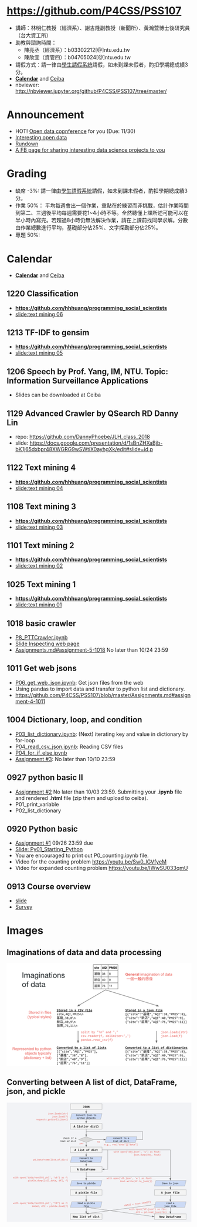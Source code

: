 
# https://github.com/P4CSS/PSS107
* 講師：林明仁教授（經濟系）、謝吉隆副教授（新聞所）、黃瀚萱博士後研究員（台大資工所）
* 助教與諮詢時間：
  * 陳亮丞（經濟系）：b03302212[@]ntu.edu.tw
  * 陳欣宜（資管四）：b04705024[@]ntu.edu.tw
* 請假方式：請一律由[學生請假系統](http://advisory.osa.ntu.edu.tw/editor_model/u_editor_v1.asp?id={D1577A6B-F9BE-4448-97E8-78E4D04AF572})請假，如未到課未假者，酌扣學期總成績3分。
* **[Calendar](course_calendar.md)** and [Ceiba](https://ceiba.ntu.edu.tw/modules/index.php?csn=07f96f&default_fun=syllabus&current_lang=chinese)
* nbviewer: http://nbviewer.jupyter.org/github/P4CSS/PSS107/tree/master/

# Announcement
* HOT! [Open data copnference](https://github.com/P4CSS/p4css.github.io/blob/master/img/competition.jpg) for you (Due: 11/30)
* [Interesting open data](https://github.com/P4CSS/p4css.github.io/blob/master/data.md)
* [Rundown](rundown.md)
* [A FB page for sharing interesting data science projects to you](https://www.facebook.com/p4css/)

# Grading
* 缺席 -3%: 請一律由[學生請假系統](http://advisory.osa.ntu.edu.tw/editor_model/u_editor_v1.asp?id={D1577A6B-F9BE-4448-97E8-78E4D04AF572})請假，如未到課未假者，酌扣學期總成績3分。
* 作業 50%： 平均每週會出一個作業，重點在於練習而非挑戰，估計作業時間到第二、三週後平均每週需要花1~4小時不等。全然聽懂上課所述可能可以在半小時內寫完。若超過8小時仍無法解決作業，請在上課前找同學求解。分數由作業總數進行平均，基礎部分佔25%、文字探勘部分佔25%。
* 專題 50%: 


# Calendar
* **[Calendar](course_calendar.md)** and [Ceiba](https://ceiba.ntu.edu.tw/modules/index.php?csn=07f96f&default_fun=syllabus&current_lang=chinese)

## 1220 Classification
* **https://github.com/hhhuang/programming_social_scientists**
* [slide:text mining 06](slides/text_mining_6.pdf)


## 1213 TF-IDF to gensim
* **https://github.com/hhhuang/programming_social_scientists**
* [slide:text mining 05](slides/text_mining_5.pdf)

## 1206 Speech by Prof. Yang, IM, NTU. Topic: Information Surveillance Applications
* Slides can be downloaded at Ceiba

## 1129 Advanced Crawler by QSearch RD Danny Lin
* repo: https://github.com/DannyPhoebe/JLH_class_2018
* slide: https://docs.google.com/presentation/d/1sBnZHXaBjb-bK1j65dxbpr48XWGRG9wSWtiX0ayhgXk/edit#slide=id.p

## 1122 Text mining 4
* **https://github.com/hhhuang/programming_social_scientists**
* [slide:text mining 04](slides/text_mining_4.pdf)

## 1108 Text mining 3
* **https://github.com/hhhuang/programming_social_scientists**
* [slide:text mining 03](slides/text_mining_3.pdf)

## 1101 Text mining 2
* **https://github.com/hhhuang/programming_social_scientists**
* [slide:text mining 02](slides/text_mining_2.pdf)

## 1025 Text mining 1
* **https://github.com/hhhuang/programming_social_scientists**
* [slide:text mining 01](slides/text_mining_1.pdf)

## 1018 basic crawler
* [P8_PTTCrawler.ipynb](P8_PTTCrawler.ipynb)
* [Slide Inspecting web page](https://docs.google.com/presentation/d/e/2PACX-1vSrIfJQJpr_24wwIjMaTMKiq_xrhZ5n-J26G7xbXC1HIMMKWfMsm6zFWOsX8NxNEN_S46z9PnsASj32/pub?start=false&loop=false&delayms=3000)
* [Assignments.md#assignment-5-1018](Assignments.md#assignment-5-1018) No later than 10/24 23:59


## 1011 Get web jsons
* [P06_get_web_json.ipynb](P06_get_web_json.ipynb): Get json files from the web
* Using pandas to import data and transfer to python list and dictionary.
* https://github.com/P4CSS/PSS107/blob/master/Assignments.md#assignment-4-1011

## 1004 Dictionary, loop, and condition
* [P03_list_dictionary.ipynb](P03_list_dictionary.ipynb): (Next) iterating key and value in dictionary by for-loop
* [P04_read_csv_json.ipynb](P04_read_csv_json.ipynb): Reading CSV files
* [P04_for_if_else.ipynb](P04_for_if_else.ipynb)
* [Assignment #3](https://github.com/P4CSS/PSS107/blob/master/Assignments.md#assignment-3-1004): No later than 10/10 23:59

## 0927 python basic II
* [Assignment #2](https://github.com/P4CSS/PSS107/blob/master/Assignments.md#assignment-2) No later than 10/03 23:59. Submitting your **.ipynb** file and rendered **.html** file (zip them and upload to ceiba). 
* P01_print_variable
* P02_list_dictionary

## 0920 Python basic
* [Assignment #1](https://github.com/P4CSS/PSS107/blob/master/Assignments.md#assignment-1) 09/26 23:59 due
* [Slide: Py01_Starting_Python](https://docs.google.com/presentation/d/1zv7r_5NVGFS7INs6RJdP3F9v526PBar2TNSW9QjuyVk/edit?usp=sharing)
* You are encouraged to print out P0_counting.ipynb file.
* Video for the counting problem https://youtu.be/Sw0_lGVfyeM
* Video for expanded counting problem https://youtu.be/IWwSU033qmU

## 0913 Course overview
* [slide](https://docs.google.com/presentation/d/e/2PACX-1vQzvayR4PL4yXdOOU6r0bSrqPkSF6Ls-QQ3ul9dtSTrMwHs7eS7xxWZOnoS3vRAFEP6pfizLBfBbPaJ/pub?start=false&loop=false&delayms=3000)
* [Survey](https://goo.gl/forms/Zch5gVBVMnnXoyUR2)

# Images

## Imaginations of data and data processing
![](img/reading_data.png)
## Converting between A list of dict, DataFrame, json, and pickle
![](img/save_load_json.png)


